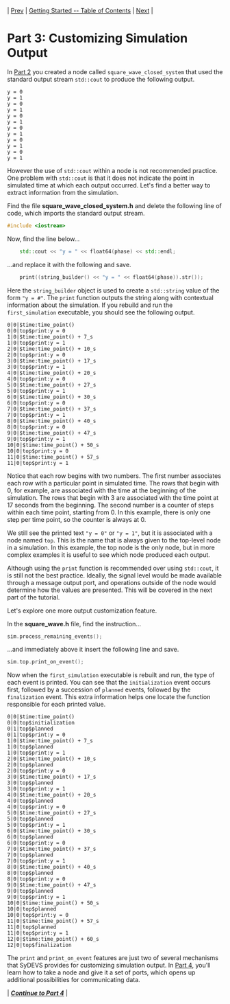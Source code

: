 | [Prev](part02.html) | [Getting Started -- Table of Contents](index.html) | [Next](part04.html) |
# Part 3: Customizing Simulation Output

In [Part 2](part02.html) you created a node called `square_wave_closed_system` that used the standard output stream `std::cout` to produce the following output.

```
y = 0
y = 1
y = 0
y = 1
y = 0
y = 1
y = 0
y = 1
y = 0
y = 1
y = 0
y = 1
```

However the use of `std::cout` within a node is not recommended practice. One problem with `std::cout` is that it does not indicate the point in simulated time at which each output occurred. Let's find a better way to extract information from the simulation.

Find the file **square_wave_closed_system.h** and delete the following line of code, which imports the standard output stream.

```cpp
#include <iostream>
```

Now, find the line below...

```cpp
    std::cout << "y = " << float64(phase) << std::endl;
```

...and replace it with the following and save.

```cpp
    print((string_builder() << "y = " << float64(phase)).str());
```

Here the `string_builder` object is used to create a `std::string` value of the form `"y = #"`. The `print` function outputs the string along with contextual information about the simulation. If you rebuild and run the `first_simulation` executable, you should see the following output.

```
0|0|$time:time_point()
0|0|top$print:y = 0
1|0|$time:time_point() + 7_s
1|0|top$print:y = 1
2|0|$time:time_point() + 10_s
2|0|top$print:y = 0
3|0|$time:time_point() + 17_s
3|0|top$print:y = 1
4|0|$time:time_point() + 20_s
4|0|top$print:y = 0
5|0|$time:time_point() + 27_s
5|0|top$print:y = 1
6|0|$time:time_point() + 30_s
6|0|top$print:y = 0
7|0|$time:time_point() + 37_s
7|0|top$print:y = 1
8|0|$time:time_point() + 40_s
8|0|top$print:y = 0
9|0|$time:time_point() + 47_s
9|0|top$print:y = 1
10|0|$time:time_point() + 50_s
10|0|top$print:y = 0
11|0|$time:time_point() + 57_s
11|0|top$print:y = 1
```

Notice that each row begins with two numbers. The first number associates each row with a particular point in simulated time. The rows that begin with 0, for example, are associated with the time at the beginning of the simulation. The rows that begin with 3 are associated with the time point at 17 seconds from the beginning. The second number is a counter of steps within each time point, starting from 0. In this example, there is only one step per time point, so the counter is always at 0.

We still see the printed text `"y = 0"` or `"y = 1"`, but it is associated with a node named `top`. This is the name that is always given to the top-level node in a simulation. In this example, the top node is the only node, but in more complex examples it is useful to see which node produced each output.

Although using the `print` function is recommended over using `std::cout`, it is still not the best practice. Ideally, the signal level would be made available through a message output port, and operations outside of the node would determine how the values are presented. This will be covered in the next part of the tutorial.

Let's explore one more output customization feature.

In the **square_wave.h** file, find the instruction...

```cpp
sim.process_remaining_events();
```

...and immediately above it insert the following line and save.

```cpp
sim.top.print_on_event();
```

Now when the `first_simulation` executable is rebuilt and run, the type of each event is printed. You can see that the `initialization` event occurs first, followed by a succession of `planned` events, followed by the `finalization` event. This extra information helps one locate the function responsible for each printed value.

```
0|0|$time:time_point()
0|0|top$initialization
0|1|top$planned
0|1|top$print:y = 0
1|0|$time:time_point() + 7_s
1|0|top$planned
1|0|top$print:y = 1
2|0|$time:time_point() + 10_s
2|0|top$planned
2|0|top$print:y = 0
3|0|$time:time_point() + 17_s
3|0|top$planned
3|0|top$print:y = 1
4|0|$time:time_point() + 20_s
4|0|top$planned
4|0|top$print:y = 0
5|0|$time:time_point() + 27_s
5|0|top$planned
5|0|top$print:y = 1
6|0|$time:time_point() + 30_s
6|0|top$planned
6|0|top$print:y = 0
7|0|$time:time_point() + 37_s
7|0|top$planned
7|0|top$print:y = 1
8|0|$time:time_point() + 40_s
8|0|top$planned
8|0|top$print:y = 0
9|0|$time:time_point() + 47_s
9|0|top$planned
9|0|top$print:y = 1
10|0|$time:time_point() + 50_s
10|0|top$planned
10|0|top$print:y = 0
11|0|$time:time_point() + 57_s
11|0|top$planned
11|0|top$print:y = 1
12|0|$time:time_point() + 60_s
12|0|top$finalization
```

The `print` and `print_on_event` features are just two of several mechanisms that SyDEVS provides for customizing simulation output. In [Part 4](part04.html), you'll learn how to take a node and give it a set of ports, which opens up additional possibilities for communicating data.
 
| [***Continue to Part 4***](part04.html) |

